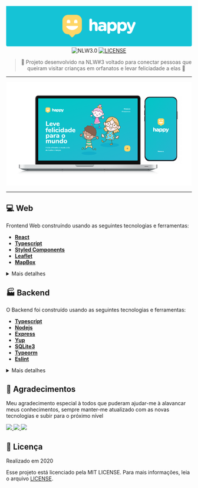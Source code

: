 <div align="center">
  <img src="./.github/logo.png" alt="Happy" />

  <img src="https://img.shields.io/badge/Happy-NLW%203.0-%230fc1cb?style=for-the-badge" alt="NLW3.0" />

  <a href="./LICENSE.md">
    <img src="https://img.shields.io/badge/LICENSE-MIT-%230fc1cb?style=for-the-badge" alt="LICENSE" />
  </a>

  > 💜 Projeto desenvolvido na NLW#3 voltado para conectar pessoas que queiram visitar crianças em orfanatos e levar feliciadade a elas 🚀
</div>

<hr>
  <div align="center">
    <img src="./.github/preview.png" />
  </div>
<hr>

## 💻 Web

Frontend Web construíndo usando as seguintes tecnologias e ferramentas:
- **[React](https://pt-br.reactjs.org/)**
- **[Typescript](https://www.typescriptlang.org/)**
- **[Styled Components](https://styled-components.com/)**
- **[Leaflet](https://leafletjs.com/)**
- **[MapBox](https://www.mapbox.com/)**


<details>
  <Summary>Mais detalhes</Summary>

  #### 👷 Como Executar localmente

  ```bash
    # Vá para pasta web
    cd Happy/web

    # Instale as dependências
    npm install

    # Execute a aplicação
    npm start
  ```

  ⚠️ Obs.: Caso esteja com o backend certifique-se de que ele esteja em execução

  Após isso acesse: http://localhost:3000
</details>

## 🏭 Backend

O Backend foi construído usando as seguintes tecnologias e ferramentas:
- **[Typescript](https://www.typescriptlang.org/)**
- **[Nodejs](https://nodejs.org/en/)**
- **[Express](https://expressjs.com/pt-br/)**
- **[Yup](https://github.com/jquense/yup)**
- **[SQLite3](https://www.npmjs.com/package/sqlite3)**
- **[Typeorm](https://typeorm.io/)**
- **[Eslint](https://eslint.org/)**

<details>
  <Summary>Mais detalhes</Summary>

  #### 👷 Como Executar localmente

  ```bash
    # Vá para pasta backend
    cd Happy/backend

    # Instale as dependências
    npm install

    # Execute as migrations
    npm run migrate:run

    # Coloque o servidor para iniciar em modo dev
    npm run dev
  ```

  Após esses passos a API estará disponível no endereço http://localhost:3333

  #### 🌀 Como importar as rotas para o insomnia

  Para importar as rotas para o insomnia basta clicar no botão abaixo ou fazer o download do .json na pasta .github

  [![Run in Insomnia}](https://insomnia.rest/images/run.svg)](https://insomnia.rest/run/?label=HappyApi&uri=)

</details>

## 🎉 Agradecimentos

Meu agradecimento especial à todos que puderam ajudar-me à alavancar meus conhecimentos, sempre manter-me atualizado com as novas tecnologias e subir para o próximo nível

<a href="https://github.com/Rocketseat">
  <img src="https://avatars0.githubusercontent.com/u/28929274?s=200&v=4" width="50px" />
</a>

<a href="https://github.com/rocketseat-education">
  <img src="https://avatars3.githubusercontent.com/u/69590972?s=200&v=4" width="50px" />
</a>

<a href="https://github.com/diego3g">
  <img src="https://avatars2.githubusercontent.com/u/2254731?s=400&u=0ba16a79456c2f250e7579cb388fa18c5c2d7d65&v=4" width="50px" />
</a>

## 📖 Licença

Realizado em 2020

Esse projeto está licenciado pela MIT LICENSE. Para mais informações, leia o arquivo [LICENSE](./LICENSE.md).